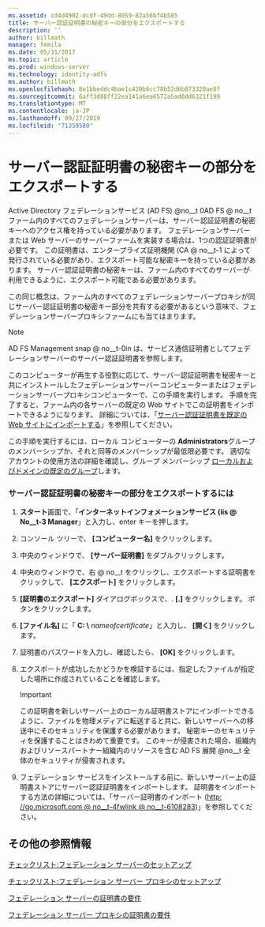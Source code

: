 ```yaml
---
ms.assetid: cd4d4902-dcdf-49dd-8059-82a56bf4b585
title: サーバー認証証明書の秘密キーの部分をエクスポートする
description: ''
author: billmath
manager: femila
ms.date: 05/31/2017
ms.topic: article
ms.prod: windows-server
ms.technology: identity-adfs
ms.author: billmath
ms.openlocfilehash: 8e1bbeddc4bae1c420b6cc78b52d6b873320ae8f
ms.sourcegitcommit: 6aff3d88ff22ea141a6ea6572a5ad8dd6321f199
ms.translationtype: MT
ms.contentlocale: ja-JP
ms.lasthandoff: 09/27/2019
ms.locfileid: "71359580"
---
```

# <a name="export-the-private-key-portion-of-a-server-authentication-certificate"></a>サーバー認証証明書の秘密キーの部分をエクスポートする

Active Directory フェデレーションサービス (AD FS) @no__t 0AD FS @ no__t ファーム内のすべてのフェデレーションサーバーは、サーバー認証証明書の秘密キーへのアクセス権を持っている必要があります。 フェデレーションサーバーまたは Web サーバーのサーバーファームを実装する場合は、1つの認証証明書が必要です。 この証明書は、エンタープライズ証明機関 \(CA @ no__t-1 によって発行されている必要があり、エクスポート可能な秘密キーを持っている必要があります。 サーバー認証証明書の秘密キーは、ファーム内のすべてのサーバーが利用できるように、エクスポート可能である必要があります。  
  
この同じ概念は、ファーム内のすべてのフェデレーションサーバープロキシが同じサーバー認証証明書の秘密キー部分を共有する必要があるという意味で、フェデレーションサーバープロキシファームにも当てはまります。  
  
> [!NOTE]  
> AD FS Management snap @ no__t-0in は、サービス通信証明書としてフェデレーションサーバーのサーバー認証証明書を参照します。  
  
このコンピューターが再生する役割に応じて、サーバー認証証明書を秘密キーと共にインストールしたフェデレーションサーバーコンピューターまたはフェデレーションサーバープロキシコンピューターで、この手順を実行します。 手順を完了すると、ファーム内の各サーバーの既定の Web サイトでこの証明書をインポートできるようになります。 詳細については、「[サーバー認証証明書を既定の Web サイトにインポートする](Import-a-Server-Authentication-Certificate-to-the-Default-Web-Site.md)」を参照してください。  
  
この手順を実行するには、ローカル コンピューターの **Administrators**グループのメンバーシップか、それと同等のメンバーシップが最低限必要です。  適切なアカウントの使用方法の詳細を確認し、グループ メンバーシップ [ローカルおよびドメインの既定のグループ](https://go.microsoft.com/fwlink/?LinkId=83477)します。   
  
### <a name="to-export-the-private-key-portion-of-a-server-authentication-certificate"></a>サーバー認証証明書の秘密キーの部分をエクスポートするには  
  
1. **スタート**画面で、「**インターネットインフォメーションサービス \(iis @ No__t-3 Manager**」と入力し、enter キーを押します。  
  
2. コンソール ツリーで、 **[コンピューター名]** をクリックします。  
  
3. 中央のウィンドウで、 **[サーバー証明書]** をダブルクリックします。  
  
4. 中央のウィンドウで、右 @ no__t をクリックし、エクスポートする証明書をクリックして、 **[エクスポート]** をクリックします。  
  
5. **[証明書のエクスポート]** ダイアログボックスで、. **[.]** をクリックします。 ボタンをクリックします。  
  
6. **[ファイル名]** に「 **C: \\** <em>nameofcertificate</em>」と入力し、 **[開く]** をクリックします。  
  
7. 証明書のパスワードを入力し、確認したら、 **[OK]** をクリックします。  
  
8. エクスポートが成功したかどうかを検証するには、指定したファイルが指定した場所に作成されていることを確認します。  
  
   > [!IMPORTANT]  
   > この証明書を新しいサーバー上のローカル証明書ストアにインポートできるように、ファイルを物理メディアに転送すると共に、新しいサーバーへの移送中にそのセキュリティを保護する必要があります。 秘密キーのセキュリティを保護することはきわめて重要です。 このキーが侵害された場合、組織内およびリソースパートナー組織内のリソースを含む AD FS 展開 @no__t 全体のセキュリティが侵害されます。  
  
9. フェデレーション サービスをインストールする前に、新しいサーバー上の証明書ストアにサーバー認証証明書をインポートします。 証明書をインポートする方法の詳細については、「サーバー証明書のインポート \([http: \/\/go.microsoft.com @ no__t-4fwlink @ no__t-6108283](https://go.microsoft.com/fwlink/?LinkId=108283)\)」を参照してください。  
  
## <a name="additional-references"></a>その他の参照情報  
[チェックリスト:フェデレーション サーバーのセットアップ](Checklist--Setting-Up-a-Federation-Server.md)  
  
[チェックリスト:フェデレーション サーバー プロキシのセットアップ](Checklist--Setting-Up-a-Federation-Server-Proxy.md)  
  
[フェデレーション サーバーの証明書の要件](https://technet.microsoft.com/library/dd807040.aspx)  
  
[フェデレーション サーバー プロキシの証明書の要件](https://technet.microsoft.com/library/dd807054.aspx)  
  

